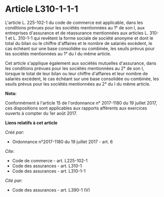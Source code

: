 # Article L310-1-1-1

L'article L. 225-102-1 du code de commerce est applicable, dans les conditions prévues pour les sociétés mentionnées au 1° de
son I, aux entreprises d'assurance et de réassurance mentionnées aux articles L. 310-1 et L. 310-1-1 qui revêtent la forme
sociale de société anonyme et dont le total du bilan ou le chiffre d'affaires et le nombre de salariés excèdent, le cas
échéant sur une base consolidée ou combinée, les seuils prévus pour les sociétés mentionnées au 1° du I du même article.

Cet article s'applique également aux sociétés mutuelles d'assurance, dans les conditions prévues pour les sociétés
mentionnées au 2° de son I, lorsque le total de leur bilan ou leur chiffre d'affaires et leur nombre de salariés excèdent, le
cas échéant sur une base consolidée ou combinée, les seuils prévus pour les sociétés mentionnées au 2° du I du même article.

**Nota:**

Conformément à l'article 15 de l'ordonnance n° 2017-1180 du 19 juillet 2017, ces dispositions sont applicables aux rapports
afférents aux exercices ouverts à compter du 1er août 2017.

**Liens relatifs à cet article**

_Créé par_:

  - Ordonnance n°2017-1180 du 19 juillet 2017 - art. 6

_Cite_:

  - Code de commerce - art. L225-102-1
  - Code des assurances - art. L310-1
  - Code des assurances - art. L310-1-1

_Cité par_:

  - Code des assurances - art. L390-1 (V)
